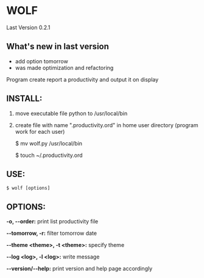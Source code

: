 WOLF
======

Last Version 0.2.1

What's new in last version
--------------------------

+ add option tomorrow
+ was made optimization and refactoring

Program create report a productivity and output it on display


INSTALL:
--------

1) move executable file python to /usr/local/bin 
2) create file with name ".productivity.ord" in home user directory
(program work for each user)


	$ mv wolf.py /usr/local/bin

	$ touch ~/.productivity.ord
 

USE:
----

	$ wolf [options] 

OPTIONS:
--------

**-o, --order:**
print list productivity file

**--tomorrow, -r:**
filter tomorrow date

**--theme &lt;theme&gt;, -t &lt;theme&gt;:**
specify theme

**--log &lt;log&gt;, -l &lt;log&gt;:**
write message

**--version/--help:**
print version and help page accordingly